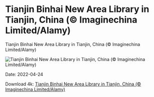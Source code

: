 # Tianjin Binhai New Area Library in Tianjin, China (© Imaginechina Limited/Alamy)

Tianjin Binhai New Area Library in Tianjin, China (© Imaginechina Limited/Alamy)

![Tianjin Binhai New Area Library in Tianjin, China (© Imaginechina Limited/Alamy)](https://bing.com/th?id=OHR.TheEye_EN-US1955504804_UHD.jpg&w=1024&h=576)

Date: 2022-04-24

Download 4k: [Tianjin Binhai New Area Library in Tianjin, China (© Imaginechina Limited/Alamy)](https://bing.com/th?id=OHR.TheEye_EN-US1955504804_UHD.jpg)

